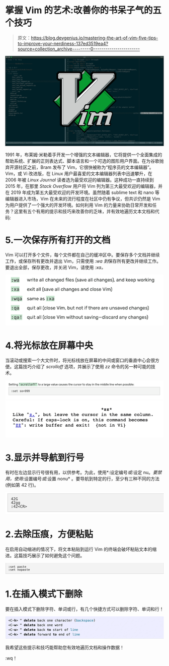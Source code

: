 # 掌握 Vim 的艺术:改善你的书呆子气的五个技巧

> 原文：<https://blog.devgenius.io/mastering-the-art-of-vim-five-tips-to-improve-your-nerdiness-137ed3519ea4?source=collection_archive---------0----------------------->

![](img/9c710c669b57cc2b278951428746ed3f.png)

1991 年，布莱姆·米勒着手开发一个增强的文本编辑器，它将提供一个全面集成的帮助系统、扩展的正则表达式、脚本语言和一个可选的图形用户界面。在为谷歌抛弃开源社区之前，Bram 发布了 Vim，它很快被称为“程序员的文本编辑器”。Vim，或 Vi 改进版，在 Linux 用户最喜爱的文本编辑器列表中迅速攀升，在 2006 年被 *Linux Journal* 读者选为最受欢迎的编辑器。这种成功一直持续到 2015 年，在那里 *Stack Overflow* 用户将 Vim 列为第三大最受欢迎的编辑器，并在 2019 年成为第五大最受欢迎的开发环境。虽然随着 sublime text 和 nano 等编辑器进入市场，Vim 在未来的流行程度在社区中仍有争议，但共识仍然是 Vim 为用户提供了一个强大的开发环境。如何利用 Vim 的力量来协助日常开发和任务？这里有五个有用的提示和技巧来改善你的乏味，并有效地遍历文本文档和代码:

# 5.一次保存所有打开的文档

Vim 可以打开多个文件，每个文件都在自己的缓冲区中。要保存多个文档并继续工作，或保存所有更改并退出 Vim，只需使用 *:wa 到*保存所有更改并继续工作。要退出全部，保存更改，并关闭 Vim，请使用 *:xa。*

![](img/f6e857a066b833f55c79aad514b50be9.png)

# 4.将光标放在屏幕中央

当滚动或搜索一个大文件时，将光标线放在屏幕的中间或窗口的垂直中心会很方便。这篇技巧介绍了 *scrolloff* 选项，并展示了使用 *zz* 命令的另一种可能的技术。

![](img/7ddb6f7750a4e5d25e9c3603c4dae2d6.png)![](img/29ad46a89bc1206a58a86c3e4241d94e.png)

# 3.显示并导航到行号

有时在左边显示行号很有用，以供参考。为此，使用*:设定编号*或*:设定 nu。*要禁用，使用*:设置编号*或*:设置 nonu* 。要导航到特定的行，至少有三种不同的方法(例如第 42 行)。

![](img/2a0c0de3551abe3b2534f4f5552f6adf.png)

# 2.去除压痕，方便粘贴

在启用自动缩进的情况下，将文本粘贴到运行 Vim 的终端会破坏粘贴文本的缩进。这篇技巧展示了如何避免这个问题。

![](img/f14fa728fde8f9473752e85ffcd96bb0.png)

# 1.在插入模式下删除

要在插入模式下删除字符、单词或行，有几个快捷方式可以删除字符、单词和行！

![](img/7895c16e868df489f18371df574acb83.png)

我希望这些提示和技巧能帮助您有效地遍历文档和操作数据！

:wq！
